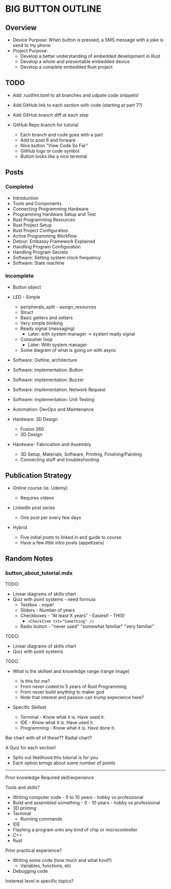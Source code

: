 # BIG BUTTON OUTLINE

## Overview

- Device Purpose: When button is pressed, a SMS message with a joke is
  send to my phone
- Project Purpose:
  - Develop a better understanding of embedded development in Rust
  - Develop a whole and presentable embedded device
  - Develop a complete embedded Rust project

## TODO

- Add .rustfmt.toml to all branches and udpate code snippets!

- Add GitHub link to each section with code (starting at part 7?)

- Add GitHub branch diff at each step

- GitHub Repo branch for tutorial

  - Each branch and code goes with a part
  - Add to post 6 and forware
  - Nice button "View Code So Far"
  - GitHub logo or code symbol
  - Button looks like a nice terminal

## Posts

### Completed

- Introduction
- Tools and Components
- Connecting Programming Hardware
- Programming Hardware Setup and Test
- Rust Programming Resources
- Rust Project Setup
- Rust Project Configuration
- Active Programming Workflow
- Detour: Embassy Framework Explained
- Handling Program Configuration
- Handling Program Secrets
- Software: Setting system clock frequency
- Software: State machine

### Incomplete

- Button object

- LED - Simple

  - peripherals_split - assign_resources
  - Struct
  - Basic getters and setters
  - Very simple blinking
  - Ready signal (messaging)
    - Later: with system manager -> system ready signal
  - Consumer loop
    - Later: With system manager
  - Some diagram of what is going on with async

- Software: Outline, architecture
- Software: implementation: Button
- Software: implementation: Buzzer
- Software: implementation: Network Request
- Software: implementation: Unit Testing

- Automation: DevOps and Maintenance
- Hardware: 3D Design
  - Fusion 360
  - 3D Design
- Hardware- Fabrication and Assembly
  - 3D Setup, Materials, Software, Printing, Finishing/Painting
  - Connecting stuff and troubleshooting

## Publication Strategy

- Online course (ie. Udemy)

  - Requires videos

- LinkedIn post series

  - One post per every few days

- Hybrid

  - Five initial posts to linked in and guide to course
  - Have a few little intro posts (appetizers)

## Random Notes

### button_about_tutorial.mdx

TODO:

- Linear diagrams of skills chart
- Quiz with point systems - need formula
  - Textbox - nope!
  - Sliders - Number of years
  - Checkboxes - "At least X years" - Easiest! - THIS!
    - `<CheckItem txt="Something" />`
  - Radio button - "never used" "somewhat familiar" "very familiar"

TODO:

- Linear diagrams of skills chart
- Quiz with point systems

TODO

- What is the skillset and knowledge range (range image)

  - Is this for me?
  - From never coded to 5 years of Rust Programming
  - From never build anything to maker god
  - Note that interest and passion can trump experience here?

- Specific Skillset
  - Terminal - Know what it is. Have used it.
  - IDE - Know what it is. Have used it.
  - Programming - Know what it is. Have done it.

Bar chart with all of these??
Radial chart?

A Quiz for each section!

- Spits out likelihood this tutorial is for you
- Each option brings about some number of points

---

Prior knowledge
Required skill/experience

Tools and skills?

- Writing computer code - 0 to 10 years - hobby vs professional
- Build and assembled something - 0 - 10 years - hobby vs professional
- 3D printing
- Terminal
  - Running commands
- IDE
- Flashing a program onto any kind of chip or microcontroller
- C++
- Rust

Prior practical experience?

- Writing some code (how much and what kind?)
  - Variables, functions, etc
- Debugging code

Insterest level in specific topics?
